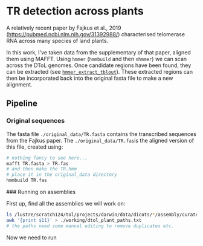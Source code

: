 # TR detection across plants

A relatively recent paper by Fajkus et al., 2019 (https://pubmed.ncbi.nlm.nih.gov/31392988/) characterised telomerase RNA across many species of land plants.

In this work, I've taken data from the supplementary of that paper, aligned them using MAFFT. Using `hmmer` (`hmmbuild` and then `nhmmer`) we can scan across the DToL genomes. Once candidate regions have been found, they can be extracted (see [`hmmer_extract_tblout`](https://github.com/ARU-life-sciences/extract_nhmmer_tblout)). These extracted regions can then be incorporated back into the original fasta file to make a new alignment.

## Pipeline

### Original sequences

The fasta file `./original_data/TR.fasta` contains the transcribed sequences from the Fajkus paper. The `./original_data/TR.fas`is the aligned version of this file, created using:

```bash
# nothing fancy to see here...
mafft TR.fasta > TR.fas
# and then make the TR.hmm
# place it in the original_data directory
hmmbuild TR.fas
```

### Running on assemblies

First up, find all the assemblies we will work on:

```bash
ls /lustre/scratch124/tol/projects/darwin/data/dicots/*/assembly/curated/*/*primary.fa.gz | \
awk '{print $11}' > ./working/dtol_plant_paths.txt
# the paths need some manual editing to remove duplicates etc.
```

Now we need to run 
